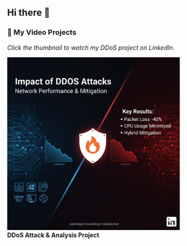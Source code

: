 
## Hi there 👋

### 🎥 My Video Projects
*Click the thumbnail to watch my DDoS project on LinkedIn.*

<a href="https://www.linkedin.com/posts/nawaz-muztaba_01ddoszip-activity-7288693965216780289-Boa5?utm_source=share&utm_medium=member_desktop&rcm=ACoAAD4zgo4BBnspkaqd7pK_A7wS2mC1wkVfUS8">
  <img src="https://raw.githubusercontent.com/NawazMuztaba/NawazMuztaba/1e95c45026bcd93b91d899c3d037a1f0d59d8805/Gemini_Generated_Image_zihps0zihps0zihp.png" alt="DDoS Project Demo" width="400px"/>
</a>
<br>
<b>DDoS Attack & Analysis Project</b>

